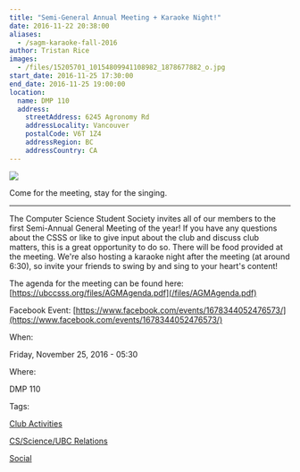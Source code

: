 ```yaml
---
title: "Semi-General Annual Meeting + Karaoke Night!"
date: 2016-11-22 20:38:00
aliases:
  - /sagm-karaoke-fall-2016
author: Tristan Rice
images:
  - /files/15205701_10154809941108982_1878677882_o.jpg
start_date: 2016-11-25 17:30:00
end_date: 2016-11-25 19:00:00
location:
  name: DMP 110
  address:
    streetAddress: 6245 Agronomy Rd
    addressLocality: Vancouver
    postalCode: V6T 1Z4
    addressRegion: BC
    addressCountry: CA
---
```


![](/files/15205701_10154809941108982_1878677882_o.jpg)

Come for the meeting, stay for the singing.

---

The Computer Science Student Society invites all of our members to the first Semi-Annual General Meeting of the year! If you have any questions about the CSSS or like to give input about the club and discuss club matters, this is a great opportunity to do so. There will be food provided at the meeting. We're also hosting a karaoke night after the meeting (at around 6:30), so invite your friends to swing by and sing to your heart's content!

The agenda for the meeting can be found here: [https://ubccsss.org/files/AGMAgenda.pdf](/files/AGMAgenda.pdf)

Facebook Event: [https://www.facebook.com/events/1678344052476573/](https://www.facebook.com/events/1678344052476573/)

When: 

Friday, November 25, 2016 - 05:30

Where: 

DMP 110

Tags: 

[Club Activities](/club)

[CS/Science/UBC Relations](/taxonomy/term/1)

[Social](/social)
